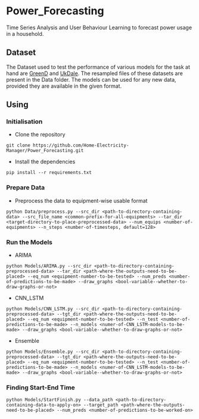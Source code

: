 # Power_Forecasting
Time Series Analysis and User Behaviour Learning to forecast power usage in a household. 

## Dataset
The Dataset used to test the performance of various models for the task at hand are [GreenD](https://www.google.com/url?sa=t&rct=j&q=&esrc=s&source=web&cd=3&cad=rja&uact=8&ved=2ahUKEwjos-j4x6joAhXCW3wKHZkEDoUQFjACegQIAhAB&url=https%3A%2F%2Farxiv.org%2Fabs%2F1405.3100&usg=AOvVaw2-YXk54TvD_YqliJYqBUC8) and [UkDale](https://jack-kelly.com/data/). The resampled files of these datasets are present in the Data folder.
The models can be used for any new data, provided they are available in the given format. 

## Using 
### Initialisation
- Clone the repository
```
git clone https://github.com/Home-Electricity-Manager/Power_Forecasting.git
```
- Install the dependencies 
```
pip install --r requirements.txt
```
### Prepare Data
- Preprocess the data to equipment-wise usable format 
```
python Data/preprocess.py --src_dir <path-to-directory-containing-data> --src_file_name <common-prefix-for-all-equipments> --tar_dir <target-directory-to-place-preprocessed-data> --num_equips <number-of-equipments> --n_steps <number-of-timesteps, default=128> 
```
### Run the Models
- ARIMA 
```
python Models/ARIMA.py --src_dir <path-to-directory-containing-preprocessed-data> --tar_dir <path-where-the-outputs-need-to-be-placed> --eq_num <equipment-number-to-be-tested> --num_preds <number-of-predictions-to-be-made> --draw_graphs <bool-variable--whether-to-draw-graphs-or-not>
```
- CNN_LSTM
```
python Models/CNN_LSTM.py --src_dir <path-to-directory-containing-preprocessed-data> --tgt_dir <path-where-the-outputs-need-to-be-placed> --eq_num <equipment-number-to-be-tested> --n_test <number-of-predictions-to-be-made> --n_models <numer-of-CNN_LSTM-models-to-be-made> --draw_graphs <bool-variable--whether-to-draw-graphs-or-not>
```
- Ensemble
```
python Models/Ensemble.py --src_dir <path-to-directory-containing-preprocessed-data> --tgt_dir <path-where-the-outputs-need-to-be-placed> --eq_num <equipment-number-to-be-tested> --n_test <number-of-predictions-to-be-made> --n_models <numer-of-CNN_LSTM-models-to-be-made> --draw_graphs <bool-variable--whether-to-draw-graphs-or-not>
```

### Finding Start-End Time
```
python Models/StartFinish.py --data_path <path-to-directory-containing-data-to-apply-on> --target_path <path-where-the-outputs-need-to-be-placed> --num_preds <number-of-predictions-to-be-worked-on>
```
